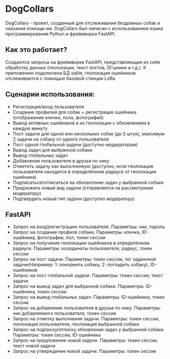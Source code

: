 # DogCollars
DogCollars - проект, созданный для отслеживания бездомных собак и оказания помощи им. DogCollars был написан с использованием языка программирования Python и фреймворка FastAPI.
## Как это работает?
Создаются запросы на фреймворке FastAPI, представляющие из себя обработку данных (геолокации, текст постов, ID'шники и т.д.). К приложению подключена БД sqlite, геолокация ошейников отслеживается с помощью базовой станции LoRa.
## Сценарии использования:
  - Регистрация/вход пользователя
  - Создание профилей для собак + регистрация ошейника (отображение клички, пола, фотографий)
  - Вывод активных ошейников и их геолокации с обновлением в каждую минуту
  - Пост задачи для одной или нескольких собак (до 5 штук), максимум 2 задачи на собаку от одного пользователя
  - Пост одной глобальной задачи (доступно модераторам)
  - Вывод задач для выбранной собаки
  - Вывод глобальных задач
  - Добавление пользователя в друзья по нику
  - Отметить задачу как выполненную (доступно, если геолокация пользователя находится в определённом радиусе от геолокации ошейника)
  - Подписаться/отписаться на обновл/ение задач у выбранной собаки
  - Предложить новый вид задачи (отправляется на рассмотрение модератору)
  - Подтвердить новый тип задачи (доступно модератору)
## FastAPI
  - Запрос на вход/регистрацию пользователя. Параметры: ник, пароль
  - Запрос на создание профиля собаки. Параметры: кличка, ID-ошейника, фотографии, пол, токен сессии
  - Запрос на получение геолокации ошейников в определённом радиусе. Параметры: координаты пользователя, радиус, токен сессии
  - Запрос на пост задачи. Параметры: токен сессии, тег заданнной задачи(Например: 1: покормить собаку, 2: погладить собаку), ID-ошейников
  - Запрос на пост глобальной задачи. Параметры: токен сессии, текст задачи
  - Запрос на вывод задач для выбранной собаки. Параметры: ID-ошейника, токен сессии
  - Запрос на вывод глобальных задач. Параметры: ID-ошейника, токен сессии
  - Запрос на добавление пользователя в друзья по нику. Параметры: ник добавляемого пользователя, токен сессии
  - Запрос на отметку выполнения задачи. Параметры: токен сессии, геолокация пользователя, геолокация выбранной собаки
  - Запрос на подписку/отписку обновления задач у выбранной собаки. Параметры: токен сессии, ID-ошейника
  - Запрос на предложение новой задачи. Параметры: токен сессии, текст новой задачи
  - Запрос на утверждение новой задачи. Параметры: токен сессии
